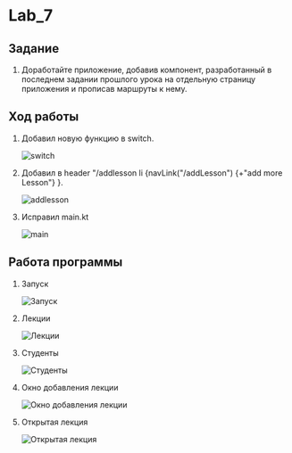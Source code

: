 # Lab_7

## Задание

1. Доработайте приложение, добавив компонент, разработанный в последнем задании прошлого урока на отдельную страницу приложения и прописав маршруты к нему.

## Ход работы 

1. Добавил новую функцию в switch.

    ![switch](https://i.ibb.co/Ry2wQ19/1.jpg)

2. Добавил в header "/addlesson li {navLink("/addLesson") {+"add more Lesson"} }.

    ![addlesson](https://i.ibb.co/YLV4D3j/2.jpg)

3. Исправил main.kt

    ![main](https://i.ibb.co/pdh9TMn/3.jpg)

## Работа программы

1. Запуск

      ![Запуск](https://i.ibb.co/pLvHCNd/4.jpg)

2. Лекции 
   
      ![Лекции](https://i.ibb.co/QH9Vb10/5.jpg)

3. Студенты

      ![Студенты](https://i.ibb.co/SJCxQsm/6.jpg)

4. Окно добавления лекции
   
      ![Окно добавления лекции](https://i.ibb.co/nQktbWw/7.jpg)

5. Открытая лекция
   
      ![Открытая лекция](https://i.ibb.co/ZH2bYv1/8.jpg)   